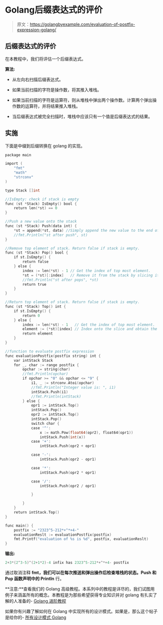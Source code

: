 # Golang后缀表达式的评价

> 原文：<https://golangbyexample.com/evaluation-of-postfix-expression-golang/>

## **后缀表达式的评价**

在本教程中，我们将评估一个后缀表达式。

**算法:**

*   从左向右扫描后缀表达式。

*   如果当前扫描的字符是操作数，将其推入堆栈。

*   如果当前扫描的字符是运算符，则从堆栈中弹出两个操作数。计算两个弹出操作数的运算符，并将结果推入堆栈。

*   当后缀表达式被完全扫描时，堆栈中应该只有一个值是后缀表达式的结果。

## **实施**

下面是中缀到后缀转换在 golang 的实现。

```go
package main

import (
    "fmt"
    "math"
    "strconv"
)

type Stack []int

//IsEmpty: check if stack is empty
func (st *Stack) IsEmpty() bool {
    return len(*st) == 0
}

//Push a new value onto the stack
func (st *Stack) Push(data int) {
    *st = append(*st, data) //Simply append the new value to the end of the stack
    //fmt.Println("st after push", st)
}

//Remove top element of stack. Return false if stack is empty.
func (st *Stack) Pop() bool {
    if st.IsEmpty() {
        return false
    } else {
        index := len(*st) - 1 // Get the index of top most element.
        *st = (*st)[:index]   // Remove it from the stack by slicing it off.
        //fmt.Println("st after pops", *st)
        return true
    }
}

//Return top element of stack. Return false if stack is empty.
func (st *Stack) Top() int {
    if st.IsEmpty() {
        return 0
    } else {
        index := len(*st) - 1   // Get the index of top most element.
        element := (*st)[index] // Index onto the slice and obtain the element.
        return element
    }
}

//function to evaluate postfix expression
func evaluationPostfix(postfix string) int {
    var intStack Stack
    for _, char := range postfix {
        opchar := string(char)
        //fmt.Println(opchar)
        if opchar >= "0" && opchar <= "9" {
            i1, _ := strconv.Atoi(opchar)
            //fmt.Println("Integer value is: ", i1)
            intStack.Push(i1)
            //fmt.Println(intStack)
        } else {
            opr1 := intStack.Top()
            intStack.Pop()
            opr2 := intStack.Top()
            intStack.Pop()
            switch char {
            case '^':
                x := math.Pow(float64(opr2), float64(opr1))
                intStack.Push(int(x))
            case '+':
                intStack.Push(opr2 + opr1)

            case '-':
                intStack.Push(opr2 - opr1)

            case '*':
                intStack.Push(opr2 * opr1)

            case '/':
                intStack.Push(opr2 / opr1)

            }

        }
    }
    return intStack.Top()
}

func main() {
    postfix := "2323^5-212*+^*+4-"
    evaluationReslt := evaluationPostfix(postfix)
    fmt.Printf("evaluation of %s is %d", postfix, evaluationReslt)
}
```

**输出:**

```go
2+3*(2^3-5)^(2+1*2)-4 infix has 2323^5-212*+^*+4- postfix
```

通过取消注释 **fmt，我们可以在每次推送和弹出操作后检查堆栈的状态。Push 和 Pop 函数声明中的 Println** 行。

**注意:**查看我们的 Golang 高级教程。本系列中的教程是详尽的，我们试图用例子来涵盖所有的概念。本教程是为那些希望获得专业知识并对 golang 有扎实了解的人准备的- [Golang 进阶教程](https://golangbyexample.com/golang-comprehensive-tutorial/)

如果你有兴趣了解如何在 Golang 中实现所有的设计模式。如果是，那么这个帖子是给你的- [所有设计模式 Golang](https://golangbyexample.com/all-design-patterns-golang/)